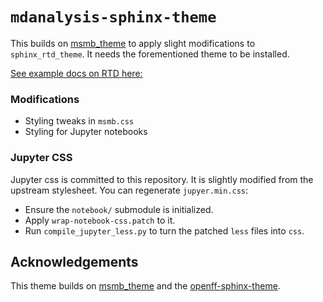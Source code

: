 `mdanalysis-sphinx-theme`
=========================

This builds on [msmb_theme](https://github.com/msmbuilder/msmb_theme) to apply slight modifications to
`sphinx_rtd_theme`. It needs the forementioned theme to be installed.

[See example docs on RTD here:](https://mdanalysis-sphinx-theme.readthedocs.io/en/latest/)

### Modifications

 - Styling tweaks in `msmb.css`
 - Styling for Jupyter notebooks

### Jupyter CSS

Jupyter css is committed to this repository. It is slightly modified from
the upstream stylesheet. You can regenerate `jupyer.min.css`:

 - Ensure the `notebook/` submodule is initialized.
 - Apply `wrap-notebook-css.patch` to it.
 - Run `compile_jupyter_less.py` to turn the patched `less` files into
   `css`.


## Acknowledgements

This theme builds on [msmb_theme](https://github.com/msmbuilder/msmb_theme)
and the [openff-sphinx-theme](https://github.com/openforcefield/openff-sphinx-theme).
